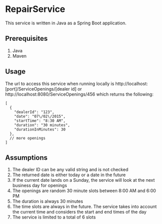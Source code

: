 # RepairService

This service is written in Java as a Spring Boot application. 

## Prerequisites
1. Java
2. Maven 

## Usage

The url to access this service when running locally is http://localhost:[port]/ServiceOpenings/[dealer id] or http://localhost:8080/ServiceOpenings/456 which returns the following:

```
[
  {
    "dealerId": "123",
    "date": "07\/02\/2015",
    "startTime": "8:30 AM",
    "duration": "30 minutes",
    "durationInMinutes": 30
  },
  // more openings
]
```

## Assumptions
1. The dealer ID can be any valid string and is not checked
2. The returned date is either today or a date in the future
3. If the current date lands on a Sunday, the service will look at the next business day for openings
4. The openings are random 30 minute slots between 8:00 AM and 6:00 PM
5. The duration is always 30 minutes
6. The time slots are always in the future. The service takes into account the current time and considers the start and end times of the day
7. The service is limited to a total of 6 slots

